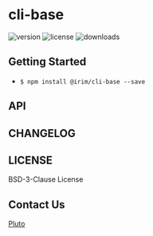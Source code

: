 # cli-base

![version](https://img.shields.io/npm/v/@irim/cli-base)
![license](https://img.shields.io/npm/l/@irim/cli-base)
![downloads](https://img.shields.io/npm/dw/@irim/cli-base)

<!-- 一句话描述 -->

## Getting Started

- `$ npm install @irim/cli-base --save`

## API

## CHANGELOG

<!-- - **version**: change logs -->

## LICENSE

BSD-3-Clause License

## Contact Us

[Pluto](mailto:huarse@gmail.com)
